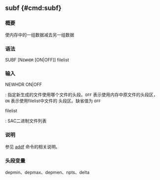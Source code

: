 ## subf {#cmd:subf}

### 概要

使内存中的一组数据减去另一组数据

### 语法

SUBF \[N`EWHDR` \[ON|OFF\]\] filelist

### 输入

NEWHDR ON|OFF

:   指定新生成的文件使用哪个文件的头段。`OFF`
    表示使用内存中原文件的头段区，`ON` 表示使用filelist中文件的
    头段区。缺省值为 `OFF`

filelist

:   SAC二进制文件列表

### 说明

参见 [addf](/commands/addf.md) 命令的相关说明。

### 头段变量

depmin、depmax、depmen、npts、delta
